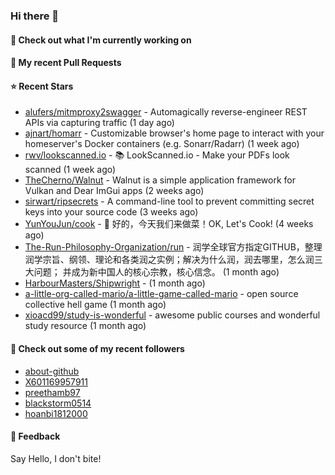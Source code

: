 ### Hi there 👋

#### 👷 Check out what I'm currently working on

#### 🔨 My recent Pull Requests


#### ⭐ Recent Stars

- [alufers/mitmproxy2swagger](https://github.com/alufers/mitmproxy2swagger) - Automagically reverse-engineer REST APIs via capturing traffic (1 day ago)
- [ajnart/homarr](https://github.com/ajnart/homarr) - Customizable browser&#39;s home page to interact with your homeserver&#39;s Docker containers (e.g. Sonarr/Radarr) (1 week ago)
- [rwv/lookscanned.io](https://github.com/rwv/lookscanned.io) - 📚 LookScanned.io - Make your PDFs look scanned (1 week ago)
- [TheCherno/Walnut](https://github.com/TheCherno/Walnut) - Walnut is a simple application framework for Vulkan and Dear ImGui apps (2 weeks ago)
- [sirwart/ripsecrets](https://github.com/sirwart/ripsecrets) - A command-line tool to prevent committing secret keys into your source code (3 weeks ago)
- [YunYouJun/cook](https://github.com/YunYouJun/cook) - 🍲 好的，今天我们来做菜！OK, Let&#39;s Cook! (4 weeks ago)
- [The-Run-Philosophy-Organization/run](https://github.com/The-Run-Philosophy-Organization/run) - 润学全球官方指定GITHUB，整理润学宗旨、纲领、理论和各类润之实例；解决为什么润，润去哪里，怎么润三大问题； 并成为新中国人的核心宗教，核心信念。 (1 month ago)
- [HarbourMasters/Shipwright](https://github.com/HarbourMasters/Shipwright) -  (1 month ago)
- [a-little-org-called-mario/a-little-game-called-mario](https://github.com/a-little-org-called-mario/a-little-game-called-mario) - open source collective hell game (1 month ago)
- [xioacd99/study-is-wonderful](https://github.com/xioacd99/study-is-wonderful) - awesome public courses and wonderful study resource (1 month ago)

#### 👯 Check out some of my recent followers

- [about-github](https://github.com/about-github)
- [X601169957911](https://github.com/X601169957911)
- [preethamb97](https://github.com/preethamb97)
- [blackstorm0514](https://github.com/blackstorm0514)
- [hoanbi1812000](https://github.com/hoanbi1812000)

#### 💬 Feedback

Say Hello, I don't bite!